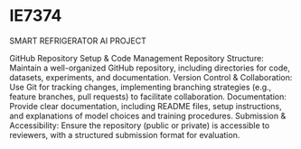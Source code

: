 # IE7374
SMART REFRIGERATOR AI PROJECT

GitHub Repository Setup & Code Management
Repository Structure: Maintain a well-organized GitHub repository, including directories for code, datasets, experiments, and documentation.
Version Control & Collaboration: Use Git for tracking changes, implementing branching strategies (e.g., feature branches, pull requests) to facilitate collaboration.
Documentation: Provide clear documentation, including README files, setup instructions, and explanations of model choices and training procedures.
Submission & Accessibility: Ensure the repository (public or private) is accessible to reviewers, with a structured submission format for evaluation.

